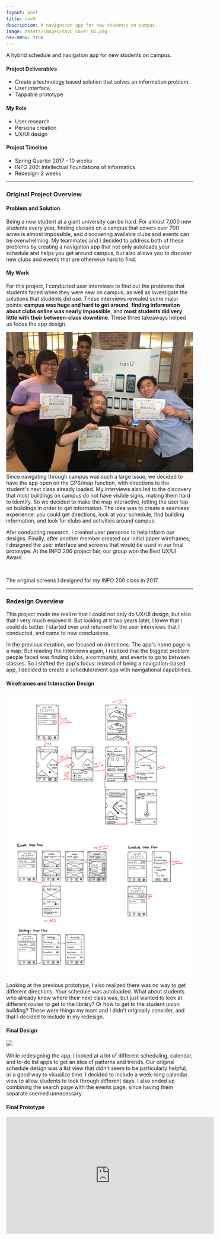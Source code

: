 ```yaml
---
layout: post
title: navU
description: A navigation app for new students on campus.
image: assets/images/navU_cover_02.png
nav-menu: true
---
```


<!-- Main -->
<div id="main" class="alt">
	<section id="one">
		<div class="inner">
			<p>A hybrid schedule and navigation app for new students on campus.</p>
			<div class="row">
				<div class="4u 12u$(medium)">
					<h4>Project Deliverables</h4>
					<ul class="alt"><li>Create a technology based solution that solves an information problem.</li>
					<li>User interface</li>
					<li>Tappable prototype</li>
					</ul>
				</div>
				<div class="4u 12u$(medium)">
					<h4>My Role</h4>
					<ul class="alt">
					<li>User research</li>
					<li>Persona creation</li>
					<li>UX/UI design</li>
                    </ul>
				</div>
				<div class="4u$ 12u$(medium)">
					<h4>Project Timeline</h4>
					<ul class="alt"><li>Spring Quarter 2017 - 10 weeks </li>
					<li>INFO 200: Intellectual Foundations of Informatics</li>
					<li>Redesign: 2 weeks</li></ul>
				</div>
			</div>
			<hr class="major" />
			<!-- Project Overview -->
			<h3 id="elements">Original Project Overview</h3>
			<h4>Problem and Solution</h4>
			<p>Being a new student at a giant university can be hard. For almost 7,000 new students every year, finding classes on a campus that covers over 700 acres is almost impossible, and discovering available clubs and events can be overwhelming. My teammates and I decided to address both of these problems by creating a navigation app that not only autoloads your schedule and helps you get around campus, but also allows you to discover new clubs and events that are otherwise hard to find.</p>
			<h4>My Work</h4>
			<p>For this project, I conducted user interviews to find out the problems that students faced when they were new on campus, as well as investigate the solutions that students did use. These interviews revealed some major points: <b>campus was huge and hard to get around</b>, <b>finding information about clubs online was nearly impossible</b>, and <b>most students did very little with their between-class downtime</b>. These three takeaways helped us focus the app design.</p>
			<p><span class="image right"><img src="/assets/images/navU/info_200_award.jpg"/></span>Since navigating through campus was such a large issue, we decided to have the app open on the GPS/map function, with directions to the student's next class already loaded. My interviews also led to the discovery that most buildings on campus do not have visible signs, making them hard to identify. So we decided to make the map interactive, letting the user tap on buildings in order to get information. The idea was to create a seamless experience: you could get directions, look at your schedule, find building information, and look for clubs and activities around campus.</p>
			<p>Afer conducting research, I created user personas to help inform our designs. Finally, after another member created our initial paper wireframes, I designed the user interface and screens that would be used in our final prototype. At the INFO 200 project fair, our group won the Best UX/UI Award.</p>
			<span class="image fit"><img src="/assets/images/navU/old_version_screens.png" alt="" /></span>
			<p class="caption">The original screens I designed for my INFO 200 class in 2017.</p>
			<hr class="major" />
			<!-- Redesign  -->
			<h3 id="elements">Redesign Overview</h3>
			<!-- add bit about 7,000 new students on campus and how it's important for them to find their interests (and how it's hard for them to find a community/club/interests/activities/etc) in this section!! -->
			<p>This project made me realize that I could not only do UX/UI design, but also that I very much enjoyed it. But looking at it two years later, I knew that I could do better. I started over and returned to the user interviews that I conducted, and came to new conclusions.</p>
			<p>In the previous iteration, we focused on directions. The app's home page is a map. But reading the interviews again, I realized that the biggest problem people faced was finding clubs, a community, and events to go to between classes. So I shifted the app's focus: instead of being a navigation-based app, I decided to create a schedule/event app with navigational capabilities.</p>
			<h4>Wireframes and Interaction Design</h4>
			<div class="box alt">
	            <div class="row 50% uniform">
                    <div class="6u 12u$(small)"><span class="image fit"><img src="/assets/images/navU/navu_remake_wireframes_01.png" alt="" /></span></div>
                    <div class="6u 12u$(small)"><span class="image fit"><img src="/assets/images/navU/navu_remake_wireframes_02.png" alt="" /></span></div>
	            </div>
            </div>
			<p>Looking at the previous prototype, I also realized there was no way to get different directions. Your schedule was autoloaded. What about students who already knew where their next class was, but just wanted to look at different routes to get to the library? Or how to get to the student union building? These were things my team and I didn't originally consider, and that I decided to include in my redesign.</p>
			<h4>Final Design</h4>
			<span class="image fit"><img src="/assets/images/navU/navu_remake.png"/></span>
			<p>While redesigning the app, I looked at a lot of different scheduling, calendar, and to-do list apps to get an idea of patterns and trends. Our original schedule design was a list view that didn't seem to be particularly helpful, or a good way to visualize time. I decided to include a week-long calendar view to allow students to look through different days. I also ended up combining the search page with the events page, since having them separate seemed unnecessary.</p>
			<h4>Final Prototype</h4>
			<iframe width="560" height="315" src="https://www.youtube.com/embed/IBCzVLWvfKA" frameborder="0" allow="accelerometer; autoplay; encrypted-media; gyroscope; picture-in-picture" allowfullscreen></iframe>
		</div>
	</section>
</div>
